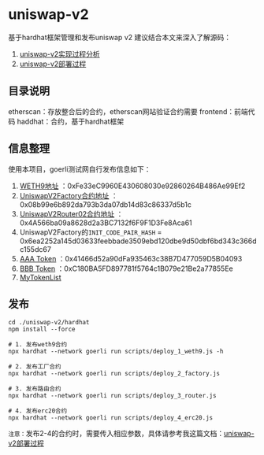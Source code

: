 # uniswap-v2
基于hardhat框架管理和发布uniswap v2
建议结合本文来深入了解源码：
1. [uniswap-v2实现过程分析](http://www.bitxx.top/articles/e04fabc2/) 
2. [uniswap-v2部署过程](http://www.bitxx.top/articles/3b89cd2c/) 


## 目录说明
etherscan：存放整合后的合约，etherscan网站验证合约需要
frontend：前端代码
haddhat：合约，基于hardhat框架

## 信息整理
使用本项目，goerli测试网自行发布信息如下：
1. [WETH9地址](https://goerli.etherscan.io/address/0xFe33eC9960E430608030e92860264B486Ae99Ef2) ：0xFe33eC9960E430608030e92860264B486Ae99Ef2
2. [UniswapV2Factory合约地址](https://goerli.etherscan.io/address/0x08b99e6b892da793b3da07db14d83c86337d5b1c) ：0x08b99e6b892da793b3da07db14d83c86337d5b1c
3. [UniswapV2Router02合约地址](https://goerli.etherscan.io/address/0x4A566ba09a8628d2a3BC7132f6F9F1D3Fe8Aca61) ：0x4A566ba09a8628d2a3BC7132f6F9F1D3Fe8Aca61
4. UniswapV2Factory的`INIT_CODE_PAIR_HASH` = 0x6ea2252a145d03633feebbade3509ebd120dbe9d50dbf6bd343c366dc155dc67
5. [AAA Token](https://goerli.etherscan.io/token/0x41466d52a90dFa935463c38B7D477059D5B04093) ：0x41466d52a90dFa935463c38B7D477059D5B04093
6. [BBB Token](https://goerli.etherscan.io/token/0xC180BA5FD897781f5764c1B079e21Be2a77855Ee) ：0xC180BA5FD897781f5764c1B079e21Be2a77855Ee
7. [MyTokenList](https://gist.githubusercontent.com/bitxx/53780a04750e640b6e5171090b7707ac/raw/d77990cd7a69f7bf559dda874d9e401b747fa6a8/token.json)


## 发布
```shell
cd ./uniswap-v2/hardhat
npm install --force

# 1. 发布weth9合约
npx hardhat --network goerli run scripts/deploy_1_weth9.js -h

# 2. 发布工厂合约
npx hardhat --network goerli run scripts/deploy_2_factory.js 

# 3. 发布路由合约
npx hardhat --network goerli run scripts/deploy_3_router.js

# 4. 发布erc20合约
npx hardhat --network goerli run scripts/deploy_4_erc20.js
```
`注意：`发布2-4的合约时，需要传入相应参数，具体请参考我这篇文档：[uniswap-v2部署过程](https://www.bitxx.top/articles/3b89cd2c/)
